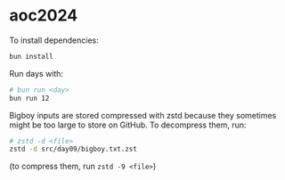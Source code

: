 # aoc2024

To install dependencies:

```bash
bun install
```

Run days with:

```bash
# bun run <day>
bun run 12
```

Bigboy inputs are stored compressed with zstd because they sometimes might be
too large to store on GitHub. To decompress them, run:

```bash
# zstd -d <file>
zstd -d src/day09/bigboy.txt.zst
```

(to compress them, run `zstd -9 <file>`)